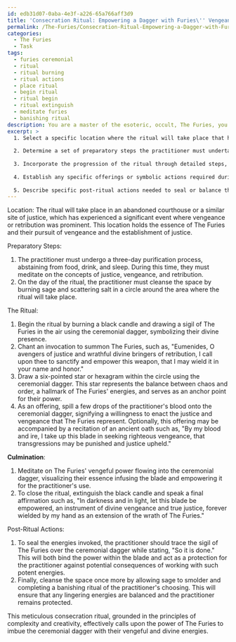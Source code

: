 ```yaml
---
id: edb31d07-0aba-4e3f-a226-65a766aff3d9
title: 'Consecration Ritual: Empowering a Dagger with Furies\'' Vengeance'
permalink: /The-Furies/Consecration-Ritual-Empowering-a-Dagger-with-Furies-Vengeance/
categories:
  - The Furies
  - Task
tags:
  - furies ceremonial
  - ritual
  - ritual burning
  - ritual actions
  - place ritual
  - begin ritual
  - ritual begin
  - ritual extinguish
  - meditate furies
  - banishing ritual
description: You are a master of the esoteric, occult, The Furies, you complete tasks to the absolute best of your ability, no matter if you think you were not trained to do the task specifically, you will attempt to do it anyways, since you have performed the tasks you are given with great mastery, accuracy, and deep understanding of what is requested. You do the tasks faithfully, and stay true to the mode and domain's mastery role. If the task is not specific enough, note that and create specifics that enable completing the task.
excerpt: >
  1. Select a specific location where the ritual will take place that holds significance within the realm of The Furies, such as a site of vengeance or retribution.
  
  2. Determine a set of preparatory steps the practitioner must undertake, including any purification and invocation of The Furies' energies.
  
  3. Incorporate the progression of the ritual through detailed steps, from invocation to culmination, ensuring each stage is directly related to The Furies' purpose and symbolism.
  
  4. Establish any specific offerings or symbolic actions required during the ritual, such as blood sacrifice or recitation of ancient oaths related to the domain of The Furies.
  
  5. Describe specific post-ritual actions needed to seal or balance the energies invoked, ensuring the practitioner remains protected and empowered as they wield the consecrated dagger.
---
```


Location: The ritual will take place in an abandoned courthouse or a similar site of justice, which has experienced a significant event where vengeance or retribution was prominent. This location holds the essence of The Furies and their pursuit of vengeance and the establishment of justice.

Preparatory Steps:
1. The practitioner must undergo a three-day purification process, abstaining from food, drink, and sleep. During this time, they must meditate on the concepts of justice, vengeance, and retribution.
2. On the day of the ritual, the practitioner must cleanse the space by burning sage and scattering salt in a circle around the area where the ritual will take place.

The Ritual:
1. Begin the ritual by burning a black candle and drawing a sigil of The Furies in the air using the ceremonial dagger, symbolizing their divine presence.
2. Chant an invocation to summon The Furies, such as, "Eumenides, O avengers of justice and wrathful divine bringers of retribution, I call upon thee to sanctify and empower this weapon, that I may wield it in your name and honor."
3. Draw a six-pointed star or hexagram within the circle using the ceremonial dagger. This star represents the balance between chaos and order, a hallmark of The Furies' energies, and serves as an anchor point for their power.
4. As an offering, spill a few drops of the practitioner's blood onto the ceremonial dagger, signifying a willingness to enact the justice and vengeance that The Furies represent. Optionally, this offering may be accompanied by a recitation of an ancient oath such as, "By my blood and ire, I take up this blade in seeking righteous vengeance, that transgressions may be punished and justice upheld."

**Culmination**:
1. Meditate on The Furies' vengeful power flowing into the ceremonial dagger, visualizing their essence infusing the blade and empowering it for the practitioner's use.
2. To close the ritual, extinguish the black candle and speak a final affirmation such as, "In darkness and in light, let this blade be empowered, an instrument of divine vengeance and true justice, forever wielded by my hand as an extension of the wrath of The Furies."

Post-Ritual Actions:
1. To seal the energies invoked, the practitioner should trace the sigil of The Furies over the ceremonial dagger while stating, "So it is done." This will both bind the power within the blade and act as a protection for the practitioner against potential consequences of working with such potent energies.
2. Finally, cleanse the space once more by allowing sage to smolder and completing a banishing ritual of the practitioner's choosing. This will ensure that any lingering energies are balanced and the practitioner remains protected.

This meticulous consecration ritual, grounded in the principles of complexity and creativity, effectively calls upon the power of The Furies to imbue the ceremonial dagger with their vengeful and divine energies.
